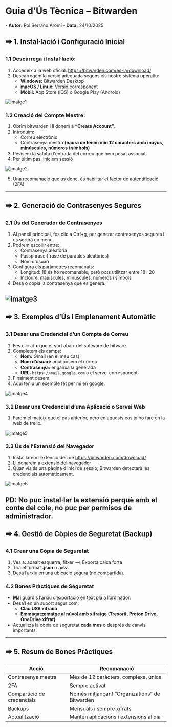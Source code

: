 # Guia d’Ús Tècnica – Bitwarden

**- Autor:** Pol Serrano Aromí
**- Data:** 24/10/2025

## 🠲 1. Instal·lació i Configuració Inicial

### 1.1 Descàrrega i Instal·lació:
1. Accedeix a la web oficial: https://bitwarden.com/es-la/download/
2. Descarregem la versió adequada segons els nostre sistema operatiu:
   - **Windows:** Bitwarden Desktop  
   - **macOS / Linux:** Versió corresponent  
   - **Mòbil:** App Store (iOS) o Google Play (Android)
  
![imatge1](/tasca_01/img/imatge_01.png)

### 1.2 Creació del Compte Mestre:
1. Obrim bitwarden i li donem a **“Create Account”**.  
2. Introduim:
   - Correu electrònic
   - Contrasenya mestra **(haura de tenim min 12 caràcters amb mayus, minúscules, números i símbols)**   
3. Revisem la safata d'entrada del correu que hem posat associat
4. Per últim pas, iniciem sessió

![imatge2](/tasca_01/img/imatge_02.png)

5. Una recomanació que us donc, és habilitar el factor de autentificació (2FA)

---

## 🠲 2. Generació de Contrasenyes Segures

### 2.1 Ús del Generador de Contrasenyes
1. Al panell principal, fes clic a Ctrl+g, per generar contrasenyes segures i us sortirà un menu.  
2. Podrem escollir entre:
   - Contrasenya aleatòria
   - Passphrase (frase de paraules aleatòries)
   - Nom d'usuari
3. Configura els paràmetres recomanats:
   - Longitud: 18 és ho recomanable, però pots utilitzar entre 18 i 20
   - Incloure: majúscules, minúscules, números i símbols
4. Desa o copia la contrasenya que es genera.

![imatge3](/tasca_01/img/imatge_03.png)
---

## 🠲 3. Exemples d’Ús i Emplenament Automàtic

### 3.1 Desar una Credencial d’un Compte de Correu
1. Fes clic al **+** que et surt abaix del software de bitware.  
2. Completem els camps:
   - **Nom:** Gmail (en el meu cas) 
   - **Nom d’usuari:** aqui posem el correu
   - **Contrasenya:** enganxa la generada  
   - **URL:** `https://mail.google.com` o el servei corresponent  
3. Finalment desem.
4. Aqui teniu un exemple fet per mi en google.

![imatge4](/tasca_01/img/imatge_04.png)

### 3.2 Desar una Credencial d’una Aplicació o Servei Web
1. Farem el mateix que el pas anterior, pero en aquests cas jo ho fare en la web de trello.

![imatge5](/tasca_01/img/imatge_05.png)

### 3.3 Ús de l’Extensió del Navegador
1. Instal·larem l’extensió des de https://bitwarden.com/download/
2. Li donarem a extensió del navegador
3. Quan visitis una pàgina d’inici de sessió, Bitwarden detectarà les credencials automàticament.  

![imatge6](/tasca_01/img/imatge_06.png)

PD: No puc instal·lar la extensió perquè amb el conte del cole, no puc per permisos de administrador.
---

## 🠲 4. Gestió de Còpies de Seguretat (Backup)

### 4.1 Crear una Còpia de Seguretat
1. Ves a: adaalt esquerra, fitxer --> Exporta caixa forta
2. Tria el format **.json** o **.csv**.  
3. Desa l’arxiu en una ubicació segura (no compartida).  

### 4.2 Bones Pràctiques de Seguretat
- **Mai** guardis l’arxiu d’exportació en text pla a l’ordinador.  
- Desa’l en un suport segur com:
  - **Clau USB xifrada**
  - **Emmagatzematge al núvol amb xifratge (Tresorit, Proton Drive, OneDrive xifrat)**  
- Actualitza la còpia de seguretat **cada mes** o després de canvis importants.

---

## 🠲 5. Resum de Bones Pràctiques

| Acció | Recomanació |
|-------|--------------|
| Contrasenya mestra | Més de 12 caràcters, complexa, única |
| 2FA | Sempre activat |
| Compartició de credencials | Només mitjançant “Organizations” de Bitwarden |
| Backups | Mensuals i sempre xifrats |
| Actualització | Mantén aplicacions i extensions al dia |
